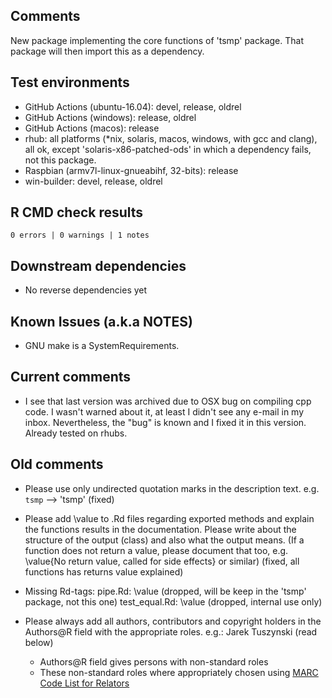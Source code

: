 ## Comments

New package implementing the core functions of 'tsmp' package.
That package will then import this as a dependency.

## Test environments

- GitHub Actions (ubuntu-16.04): devel, release, oldrel
- GitHub Actions (windows): release, oldrel
- GitHub Actions (macos): release
- rhub: all platforms (*nix, solaris, macos, windows, with gcc and clang), all ok,
  except 'solaris-x86-patched-ods' in which a dependency fails, not this package.
- Raspbian (armv7l-linux-gnueabihf, 32-bits): release
- win-builder: devel, release, oldrel

## R CMD check results

`0 errors | 0 warnings | 1 notes`

## Downstream dependencies

- No reverse dependencies yet

## Known Issues (a.k.a NOTES)

- GNU make is a SystemRequirements.

## Current comments

- I see that last version was archived due to OSX bug on compiling cpp code. I wasn't warned about it, at least I didn't see any e-mail in my inbox. Nevertheless, the "bug" is known and I fixed it in this version. Already tested on rhubs.

## Old comments

- Please use only undirected quotation marks in the description text.
  e.g. `tsmp` --> 'tsmp' (fixed)

- Please add \value to .Rd files regarding exported methods and explain
  the functions results in the documentation. Please write about the
  structure of the output (class) and also what the output means. (If a
  function does not return a value, please document that too, e.g.
  \value{No return value, called for side effects} or similar) (fixed, all functions has returns value explained)

- Missing Rd-tags:
         pipe.Rd: \value (dropped, will be keep in the 'tsmp' package, not this one)
         test_equal.Rd: \value (dropped, internal use only)

- Please always add all authors, contributors and copyright holders in the
  Authors@R field with the appropriate roles.
  e.g.: Jarek Tuszynski (read below)

  - Authors@R field gives persons with non-standard roles
  - These non-standard roles where appropriately chosen using [MARC Code List for Relators](https://www.loc.gov/marc/relators/relaterm.html)

